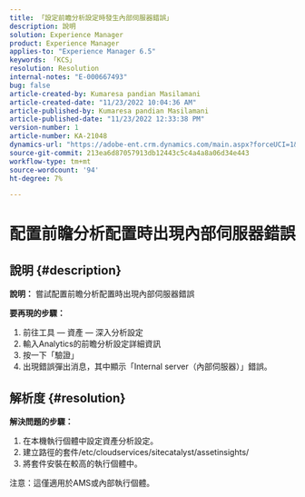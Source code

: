```yaml
---
title: 「設定前瞻分析設定時發生內部伺服器錯誤」
description: 說明
solution: Experience Manager
product: Experience Manager
applies-to: "Experience Manager 6.5"
keywords: 「KCS」
resolution: Resolution
internal-notes: "E-000667493"
bug: false
article-created-by: Kumaresa pandian Masilamani
article-created-date: "11/23/2022 10:04:36 AM"
article-published-by: Kumaresa pandian Masilamani
article-published-date: "11/23/2022 12:33:38 PM"
version-number: 1
article-number: KA-21048
dynamics-url: "https://adobe-ent.crm.dynamics.com/main.aspx?forceUCI=1&pagetype=entityrecord&etn=knowledgearticle&id=50c39536-166b-ed11-9561-6045bd006b3d"
source-git-commit: 213ea6d87057913db12443c5c4a4a8a06d34e443
workflow-type: tm+mt
source-wordcount: '94'
ht-degree: 7%

---
```


# 配置前瞻分析配置時出現內部伺服器錯誤

## 說明 {#description}


<b>說明：</b>
嘗試配置前瞻分析配置時出現內部伺服器錯誤

<b>要再現的步驟：</b>

1. 前往工具 — 資產 — 深入分析設定
2. 輸入Analytics的前瞻分析設定詳細資訊
3. 按一下「驗證」
4. 出現錯誤彈出消息，其中顯示「Internal server（內部伺服器）」錯誤。



## 解析度 {#resolution}


<b>解決問題的步驟： </b>

1. 在本機執行個體中設定資產分析設定。
2. 建立路徑的套件/etc/cloudservices/sitecatalyst/assetinsights/
3. 將套件安裝在較高的執行個體中。


注意：這僅適用於AMS或內部執行個體。
